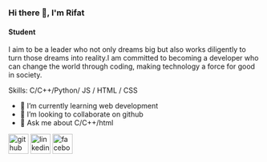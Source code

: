 
### Hi there 👋, I'm Rifat
#### Student

I aim to be a leader who not only dreams big but also works diligently to turn those dreams into reality.I am committed to becoming a developer who can change the world through coding, making technology a force for good in society.

Skills: C/C++/Python/ JS / HTML / CSS

- 🌱 I’m currently learning web development 
- 👯 I’m looking to collaborate on github 
- 💬 Ask me about C/C++/html 


[<img src='https://cdn.jsdelivr.net/npm/simple-icons@3.0.1/icons/github.svg' alt='github' height='40'>](https://github.com/MRS028)  [<img src='https://cdn.jsdelivr.net/npm/simple-icons@3.0.1/icons/linkedin.svg' alt='linkedin' height='40'>](https://www.linkedin.com/in/https://www.linkedin.com/in/sheikh-rifat-426ab0294//)  [<img src='https://cdn.jsdelivr.net/npm/simple-icons@3.0.1/icons/facebook.svg' alt='facebook' height='40'>](https://www.facebook.com/sheikh.rifat.28)  

